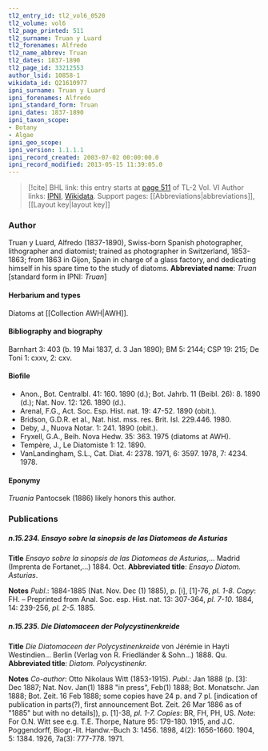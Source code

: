 ```yaml
---
tl2_entry_id: tl2_vol6_0520
tl2_volume: vol6
tl2_page_printed: 511
tl2_surname: Truan y Luard
tl2_forenames: Alfredo
tl2_name_abbrev: Truan
tl2_dates: 1837-1890
tl2_page_id: 33212553
author_lsid: 10858-1
wikidata_id: Q21610977
ipni_surname: Truan y Luard
ipni_forenames: Alfredo
ipni_standard_form: Truan
ipni_dates: 1837-1890
ipni_taxon_scope: 
- Botany
- Algae
ipni_geo_scope: 
ipni_version: 1.1.1.1
ipni_record_created: 2003-07-02 00:00:00.0
ipni_record_modified: 2013-05-15 11:39:05.0
---
```


> [!cite] BHL link: this entry starts at [page 511](https://www.biodiversitylibrary.org/page/33212553) of TL-2 Vol. VI
> Author links: [IPNI](https://www.ipni.org/a/10858-1), [Wikidata](https://www.wikidata.org/wiki/Q21610977). Support pages: [[Abbreviations|abbreviations]], [[Layout key|layout key]]

### Author

Truan y Luard, Alfredo (1837-1890), Swiss-born Spanish photographer, lithographer and diatomist; trained as photographer in Switzerland, 1853-1863; from 1863 in Gijon, Spain in charge of a glass factory, and dedicating himself in his spare time to the study of diatoms. 
**Abbreviated name**: *Truan* \[standard form in IPNI: *Truan*\]

#### Herbarium and types

Diatoms at [[Collection AWH|AWH]].

#### Bibliography and biography

Barnhart 3: 403 (b. 19 Mai 1837, d. 3 Jan 1890); BM 5: 2144; CSP 19: 215; De Toni 1: cxxv, 2: cxv.

#### Biofile

- Anon., Bot. Centralbl. 41: 160. 1890 (d.); Bot. Jahrb. 11 (Beibl. 26): 8. 1890 (d.); Nat. Nov. 12: 126. 1890 (d.).
- Arenal, F.G., Act. Soc. Esp. Hist. nat. 19: 47-52. 1890 (obit.).
- Bridson, G.D.R. et al., Nat. hist. mss. res. Brit. Isl. 229.446. 1980.
- Deby, J., Nuova Notar. 1: 241. 1890 (obit.).
- Fryxell, G.A., Beih. Nova Hedw. 35: 363. 1975 (diatoms at AWH).
- Tempère, J., Le Diatomiste 1: 12. 1890.
- VanLandingham, S.L., Cat. Diat. 4: 2378. 1971, 6: 3597. 1978, 7: 4234. 1978.

#### Eponymy

*Truania* Pantocsek (1886) likely honors this author.

### Publications

##### n.15.234. Ensayo sobre la sinopsis de las Diatomeas de Asturias

**Title**
*Ensayo sobre la sinopsis de las Diatomeas de Asturias*,... Madrid (Imprenta de Fortanet,...) 1884. Oct.
**Abbreviated title**: *Ensayo Diatom. Asturias*.

**Notes**
*Publ*.: 1884-1885 (Nat. Nov. Dec (1) 1885), p. \[i\], \[1\]-76, *pl. 1-8. Copy*: FH. – Preprinted from Anal. Soc. esp. Hist. nat. 13: 307-364, *pl. 7-10.* 1884, 14: 239-256, *pl. 2-5.* 1885.

##### n.15.235. Die Diatomaceen der Polycystinenkreide

**Title**
*Die Diatomaceen der Polycystinenkreide* von Jérémie in Hayti Westindien... Berlin (Verlag von R. Friedländer & Sohn...) 1888. Qu.
**Abbreviated title**: *Diatom. Polycystinenkr.*

**Notes**
*Co-author*: Otto Nikolaus Witt (1853-1915).
*Publ*.: Jan 1888 (p. \[3\]: Dec 1887; Nat. Nov. Jan(1) 1888 "in press", Feb(1) 1888; Bot. Monatschr. Jan 1888; Bot. Zeit. 16 Feb 1888; some copies have 24 p. and 7 pl. \[indication of publication in parts(?), first announcement Bot. Zeit. 26 Mar 1886 as of "1885" but with no details\]), p. \[1\]-38, *pl. 1-7. Copies*: BR, FH, PH, US.
*Note*: For O.N. Witt see e.g. T.E. Thorpe, Nature 95: 179-180. 1915, and J.C. Poggendorff, Biogr.-lit. Handw.-Buch 3: 1456. 1898, 4(2): 1656-1660. 1904, 5: 1384. 1926, 7a(3): 777-778. 1971.

